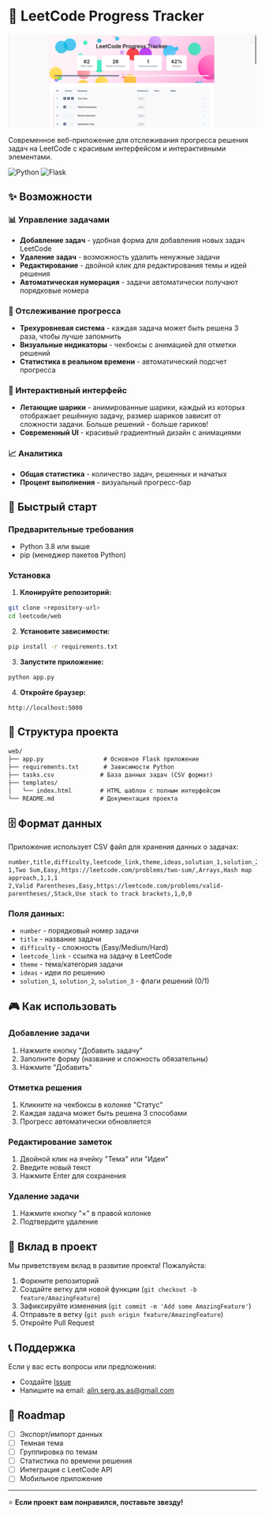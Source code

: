 # 🎯 LeetCode Progress Tracker

<div align="center">
  <img src="images/img_1.png" alt="LeetCode Progress Tracker Screenshot" width="800"/>
</div>

Современное веб-приложение для отслеживания прогресса решения задач на LeetCode с красивым интерфейсом и интерактивными элементами.

![Python](https://img.shields.io/badge/Python-3.8+-blue.svg)
![Flask](https://img.shields.io/badge/Flask-2.3.3-green.svg)

## ✨ Возможности

### 📊 Управление задачами
- **Добавление задач** - удобная форма для добавления новых задач LeetCode
- **Удаление задач** - возможность удалить ненужные задачи
- **Редактирование** - двойной клик для редактирования темы и идей решения
- **Автоматическая нумерация** - задачи автоматически получают порядковые номера

### 🎯 Отслеживание прогресса
- **Трехуровневая система** - каждая задача может быть решена 3 раза, чтобы лучше запомнить
- **Визуальные индикаторы** - чекбоксы с анимацией для отметки решений
- **Статистика в реальном времени** - автоматический подсчет прогресса

### 🎨 Интерактивный интерфейс
- **Летающие шарики** - анимированные шарики, каждый из которых отображает решённую задачу, размер шариков зависит от сложности задачи. Больше решений - больше гариков!
- **Современный UI** - красивый градиентный дизайн с анимациями

### 📈 Аналитика
- **Общая статистика** - количество задач, решенных и начатых
- **Процент выполнения** - визуальный прогресс-бар

## 🚀 Быстрый старт

### Предварительные требования
- Python 3.8 или выше
- pip (менеджер пакетов Python)

### Установка

1. **Клонируйте репозиторий:**
```bash
git clone <repository-url>
cd leetcode/web
```

2. **Установите зависимости:**
```bash
pip install -r requirements.txt
```

3. **Запустите приложение:**
```bash
python app.py
```

4. **Откройте браузер:**
```
http://localhost:5000
```

## 📁 Структура проекта

```
web/
├── app.py                 # Основное Flask приложение
├── requirements.txt       # Зависимости Python
├── tasks.csv             # База данных задач (CSV формат)
├── templates/
│   └── index.html        # HTML шаблон с полным интерфейсом
└── README.md             # Документация проекта
```

## 🗄️ Формат данных

Приложение использует CSV файл для хранения данных о задачах:

```csv
number,title,difficulty,leetcode_link,theme,ideas,solution_1,solution_2,solution_3
1,Two Sum,Easy,https://leetcode.com/problems/two-sum/,Arrays,Hash map approach,1,1,1
2,Valid Parentheses,Easy,https://leetcode.com/problems/valid-parentheses/,Stack,Use stack to track brackets,1,0,0
```

### Поля данных:
- `number` - порядковый номер задачи
- `title` - название задачи
- `difficulty` - сложность (Easy/Medium/Hard)
- `leetcode_link` - ссылка на задачу в LeetCode
- `theme` - тема/категория задачи
- `ideas` - идеи по решению
- `solution_1`, `solution_2`, `solution_3` - флаги решений (0/1)

## 🎮 Как использовать

### Добавление задачи
1. Нажмите кнопку "Добавить задачу"
2. Заполните форму (название и сложность обязательны)
3. Нажмите "Добавить"

### Отметка решения
1. Кликните на чекбоксы в колонке "Статус"
2. Каждая задача может быть решена 3 способами
3. Прогресс автоматически обновляется

### Редактирование заметок
1. Двойной клик на ячейку "Тема" или "Идеи"
2. Введите новый текст
3. Нажмите Enter для сохранения

### Удаление задачи
1. Нажмите кнопку "×" в правой колонке
2. Подтвердите удаление

## 🤝 Вклад в проект

Мы приветствуем вклад в развитие проекта! Пожалуйста:

1. Форкните репозиторий
2. Создайте ветку для новой функции (`git checkout -b feature/AmazingFeature`)
3. Зафиксируйте изменения (`git commit -m 'Add some AmazingFeature'`)
4. Отправьте в ветку (`git push origin feature/AmazingFeature`)
5. Откройте Pull Request

## 📞 Поддержка

Если у вас есть вопросы или предложения:
- Создайте [Issue](https://github.com/your-repo/issues)
- Напишите на email: alin.serg.as.as@gmail.com

## 🎯 Roadmap

- [ ] Экспорт/импорт данных
- [ ] Темная тема
- [ ] Группировка по темам
- [ ] Статистика по времени решения
- [ ] Интеграция с LeetCode API
- [ ] Мобильное приложение

---

⭐ **Если проект вам понравился, поставьте звезду!**
